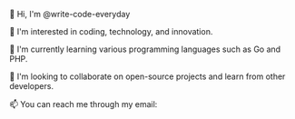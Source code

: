 👋 Hi, I'm @write-code-everyday

👀 I'm interested in coding, technology, and innovation.

🌱 I'm currently learning various programming languages such as Go and PHP.

💞️ I'm looking to collaborate on open-source projects and learn from other developers.

📫 You can reach me through my email:

